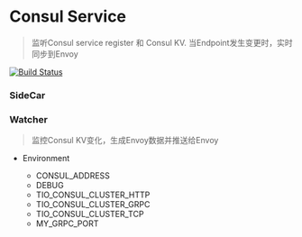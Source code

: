 # Consul Service
>监听Consul service register 和 Consul KV. 当Endpoint发生变更时，实时同步到Envoy

[![Build Status](https://travis-ci.com/tio-serverless/consul.svg?branch=master)](https://travis-ci.com/tio-serverless/consul)

### SideCar

### Watcher
> 监控Consul KV变化，生成Envoy数据并推送给Envoy

+ Environment

   - CONSUL_ADDRESS
   - DEBUG
   - TIO_CONSUL_CLUSTER_HTTP
   - TIO_CONSUL_CLUSTER_GRPC
   - TIO_CONSUL_CLUSTER_TCP
   - MY_GRPC_PORT